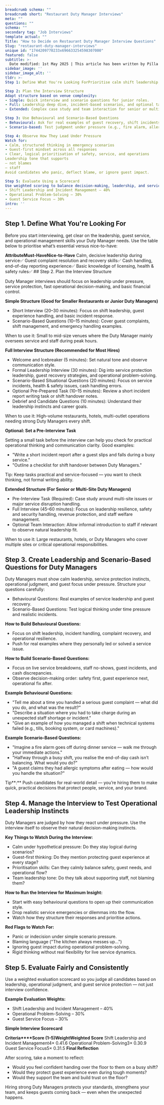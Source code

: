 ```yaml
---
breadcrumb schema: ""
breadcrumb short: "Restaurant Duty Manager Interviews"
meta: ""
questions: ""
schema: ""
secondary tag: "Job Interviews"
template actual: ""
Title: "How to Decide on Restaurant Duty Manager Interview Questions"
Slug: "restaurant-duty-manager-interviews"
unique id: "1744209770233x696633254598307000"
featured: false
subtitle: >-
  Date modified: 1st May 2025 | This article has been written by Pilla Founder,&nbsp;[Liam Jones](https://yourpilla.com/profile/liam-jones), click to&nbsp;[email Liam directly](mailto:liam@yourpilla.com), he reads every email.
sidebar_image: ''
sidebar_image_alt: ''
tldr: >-
Step 1: Define What You're Looking ForPrioritise calm shift leadership, guest complaint handling, and operational control. Clarify which responsibilities are essential versus beneficial. If you need to do this, check out our article on [writing Restaurant Duty Manager job descriptions.](https://yourpilla.com/blog/restaurant-duty-manager-duties) 

Step 2: Plan the Interview Structure
Adapt structure based on venue complexity: 
- Simple: Quick interview and scenario questions for junior roles.
- Full: Leadership deep dive, incident-based scenarios, and optional task review.
- Extended: Complex case study and team interaction for senior or multi-site managers.

Step 3: Use Behavioural and Scenario-Based Questions
- Behavioural: Ask for real examples of guest recovery, shift incidents, or team management.
- Scenario-based: Test judgment under pressure (e.g., fire alarm, allergy complaint, missing cash).

Step 4: Observe How They Lead Under Pressure
Watch for: 
- Calm, structured thinking in emergency scenarios
- Guest-first mindset across all responses
- Clear, logical prioritisation of safety, service, and operations
Leadership tone that supports 
— not blames 
— staff
Avoid candidates who panic, deflect blame, or ignore guest impact.

Step 5: Evaluate Using a Scorecard
Use weighted scoring to balance decision-making, leadership, and service instincts: 
- Shift Leadership and Incident Management – 40%
- Operational Problem-Solving – 30%
- Guest Service Focus – 30%
intro: ''
---
```

## Step 1. Define What You're Looking For

 Before you start interviewing, get clear on the leadership, guest service, and operational management skills your Duty Manager needs. Use the table below to prioritise what’s essential versus nice-to-have:

   **Attribute****Must-Have****Nice-to-Have**  Calm, decisive leadership during service✅  Guest complaint resolution and recovery skills✅  Cash handling, end-of-day reporting experience✅  Basic knowledge of licensing, health &amp; safety rules✅   ## Step 2. Plan the Interview Structure

 Duty Manager interviews should focus on leadership under pressure, service protection, fast operational decision-making, and basic financial control.

 **Simple Structure (Good for Smaller Restaurants or Junior Duty Managers)**

 - Short Interview (20–30 minutes): Focus on shift leadership, guest experience handling, and basic incident response.
- Scenario-Based Questions (10–15 minutes): Cover guest complaints, shift management, and emergency handling examples.

 When to use it: Small to mid-size venues where the Duty Manager mainly oversees service and staff during peak hours.

 **Full Interview Structure (Recommended for Most Hires)**

 - Welcome and Icebreaker (5 minutes): Set natural tone and observe communication style.
- Formal Leadership Interview (30 minutes): Dig into service protection leadership, guest recovery strategies, and operational problem-solving.
- Scenario-Based Situational Questions (20 minutes): Focus on service incidents, health &amp; safety issues, cash handling errors.
- Optional Pre-Prepared Task (10–15 minutes): Review a short incident report writing task or shift handover notes.
- Debrief and Candidate Questions (10 minutes): Understand their leadership instincts and career goals.

 When to use it: High-volume restaurants, hotels, multi-outlet operations needing strong Duty Managers every shift.

 **Optional: Set a Pre-Interview Task**

 Setting a small task before the interview can help you check for practical operational thinking and communication clarity. Good examples:

 - "Write a short incident report after a guest slips and falls during a busy service."
- "Outline a checklist for shift handover between Duty Managers."

 Tip: Keep tasks practical and service-focused — you want to check thinking, not formal writing ability.

 **Extended Structure (For Senior or Multi-Site Duty Managers)**

 - Pre-Interview Task (Required): Case study around multi-site issues or major service disruption handling.
- Full Interview (45–60 minutes): Focus on leadership resilience, safety and security handling, revenue protection, and staff welfare management.
- Optional Team Interaction: Allow informal introduction to staff if relevant to observe natural leadership fit.

 When to use it: Large restaurants, hotels, or Duty Managers who cover multiple sites or critical operational responsibilities.

 ## Step 3. Create Leadership and Scenario-Based Questions for Duty Managers

 Duty Managers must show calm leadership, service protection instincts, operational judgment, and guest focus under pressure. Structure your questions carefully:

 - Behavioural Questions: Real examples of service leadership and guest recovery.
- Scenario-Based Questions: Test logical thinking under time pressure and realistic incidents.

 **How to Build Behavioural Questions:**

 - Focus on shift leadership, incident handling, complaint recovery, and operational resilience.
- Push for real examples where they personally led or solved a service issue.

 **How to Build Scenario-Based Questions:**

 - Focus on live service breakdowns, staff no-shows, guest incidents, and cash discrepancies.
- Observe decision-making order: safety first, guest experience next, operational fix after.

 **Example Behavioural Questions:**

 - "Tell me about a time you handled a serious guest complaint — what did you do, and what was the result?"
- "Describe a situation where you had to take charge during an unexpected staff shortage or incident."
- "Give an example of how you managed a shift when technical systems failed (e.g., tills, booking system, or card machines)."

 **Example Scenario-Based Questions:**

 - "Imagine a fire alarm goes off during dinner service — walk me through your immediate actions."
- "Halfway through a busy shift, you realise the end-of-day cash isn’t balancing. What would you do?"
- "A guest claims they had allergic symptoms after eating — how would you handle the situation?"

 Tip**:** Push candidates for real-world detail — you’re hiring them to make quick, practical decisions that protect people, service, and your brand.

 ## Step 4. Manage the Interview to Test Operational Leadership Instincts

 Duty Managers are judged by how they react under pressure. Use the interview itself to observe their natural decision-making instincts.

 **Key Things to Watch During the Interview:**

 - Calm under hypothetical pressure: Do they stay logical during scenarios?
- Guest-first thinking: Do they mention protecting guest experience at every stage?
- Prioritisation skills: Can they calmly balance safety, guest needs, and operational flow?
- Team leadership tone: Do they talk about supporting staff, not blaming them?

 **How to Run the Interview for Maximum Insight:**

 - Start with easy behavioural questions to open up their communication style.
- Drop realistic service emergencies or dilemmas into the flow.
- Watch how they structure their responses and prioritise actions.

 **Red Flags to Watch For:**

 - Panic or indecision under simple scenario pressure.
- Blaming language ("The kitchen always messes up...")
- Ignoring guest impact during operational problem-solving.
- Rigid thinking without real flexibility for live service dynamics.

 ## Step 5. Evaluate Fairly and Consistently

 Use a weighted evaluation scorecard so you judge all candidates based on leadership, operational judgment, and guest service protection — not just interview confidence.

 **Example Evaluation Weights:**

- Shift Leadership and Incident Management – 40%
- Operational Problem-Solving – 30%
- Guest Service Focus – 30%

 **Simple Interview Scorecard**

   **Criteria****Score (1–5)****Weight****Weighted Score**  Shift Leadership and Incident Management4× 0.41.6  Operational Problem-Solving3× 0.30.9  Guest Service Focus5× 0.31.5   **Final Reflection**

 After scoring, take a moment to reflect:

 - Would you feel confident handing over the floor to them on a busy shift?
- Would they protect guest experience even during tough moments?
- Would they support the team and build trust on the floor?

 Hiring strong Duty Managers protects your standards, strengthens your team, and keeps guests coming back — even when the unexpected happens.